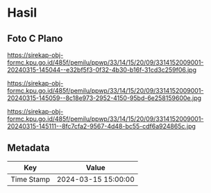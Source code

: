 # Hasil

## Foto C Plano

https://sirekap-obj-formc.kpu.go.id/485f/pemilu/ppwp/33/14/15/20/09/3314152009001-20240315-145044--e32bf5f3-0f32-4b30-b16f-31cd3c259f06.jpg

https://sirekap-obj-formc.kpu.go.id/485f/pemilu/ppwp/33/14/15/20/09/3314152009001-20240315-145059--8c18e973-2952-4150-95bd-6e258159600e.jpg

https://sirekap-obj-formc.kpu.go.id/485f/pemilu/ppwp/33/14/15/20/09/3314152009001-20240315-145111--8fc7cfa2-9567-4d48-bc55-cdf6a924865c.jpg


## Metadata

| Key        | Value               |
| ---------- | ------------------- |
| Time Stamp | 2024-03-15 15:00:00 |



